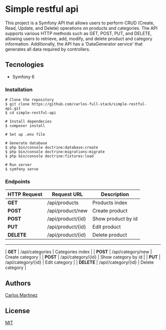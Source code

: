 # Simple restful api

This project is a Symfony API that allows users to perform CRUD (Create, Read, Update, and Delete) operations on products and categories. The API supports various HTTP methods such as GET, POST, PUT, and DELETE, allowing users to retrieve, add, modify, and delete product and category information. Additionally, the API has a 'DataGenerator service' that generates all data required by controllers.

## Tecnologies

* Symfony 6

### Installation

```
# Clone the repository
$ git clone https://github.com/carlos-full-stack/simple-restful-api.git
$ cd simple-restful-api

# Install dependecies
$ composer install

# Set up .env file

# Generate database
$ php bin/console doctrine:database:create
$ php bin/console doctrine:migrations:migrate
$ php bin/console doctrine:fixtures:load

# Run server
$ symfony serve

```

### Endpoints

| HTTP Request | Request URL                 | Description           |
|--------------|-----------------------------|-----------------------|
| **GET**      | /api/products               | Products index        |
| **POST**     | /api/product/new            | Create product        |
| **POST**     | /api/product/{id}           | Show product by id    |
| **PUT**      | /api/product/{id}           | Edit product          |
| **DELETE**   | /api/product/{id}           | Delete product        |
 -------------  ------------------------------ -----------------------
| **GET**      | /api/categories             | Categories index      |
| **POST**     | /api/category/new           | Create category       |
| **POST**     | /api/category/{id}          | Show category by id   |
| **PUT**      | /api/category/{id}          | Edit category         |
| **DELETE**   | /api//category/{id}         | Delete category       |



## Authors

 [Carlos Martinez](https://carlosfullstack.es/)

## License

[MIT](https://opensource.org/licenses/MIT)

